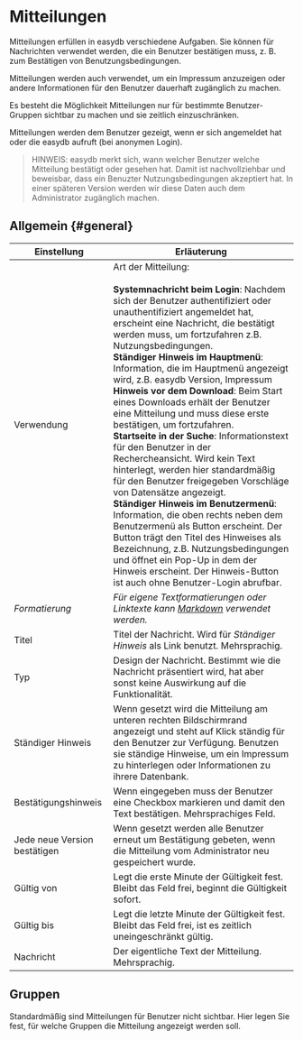 # Mitteilungen

Mitteilungen erfüllen in easydb verschiedene Aufgaben. Sie können für Nachrichten verwendet werden, die ein Benutzer bestätigen muss, z. B. zum Bestätigen von Benutzungsbedingungen.

Mitteilungen werden auch verwendet, um ein Impressum anzuzeigen oder andere Informationen für den Benutzer dauerhaft zugänglich zu machen.

Es besteht die Möglichkeit Mitteilungen nur für bestimmte Benutzer-Gruppen sichtbar zu machen und sie zeitlich einzuschränken.

Mitteilungen werden dem Benutzer gezeigt, wenn er sich angemeldet hat oder die easydb aufruft (bei anonymen Login).

>HINWEIS: easydb merkt sich, wann welcher Benutzer welche Mitteilung bestätigt oder gesehen hat. Damit ist nachvollziehbar und beweisbar, dass ein Benuzter Nutzungsbedingungen akzeptiert hat. In einer späteren Version werden wir diese Daten auch dem Administrator zugänglich machen.

## Allgemein {#general}

|Einstellung|Erläuterung|
|---|---|
|Verwendung|Art der Mitteilung:<br><br> **Systemnachricht beim Login**: Nachdem sich der Benutzer authentifiziert oder unauthentifiziert angemeldet hat, erscheint eine Nachricht, die bestätigt werden muss, um fortzufahren z.B. Nutzungsbedingungen. <br> **Ständiger Hinweis im Hauptmenü**:  Information, die im Hauptmenü angezeigt wird, z.B. easydb Version, Impressum <br> **Hinweis vor dem Download**: Beim Start eines Downloads erhält der Benutzer eine Mitteilung und muss diese erste bestätigen, um fortzufahren.<br> **Startseite in der Suche**: Informationstext für den Benutzer in der Rechercheansicht. Wird kein Text hinterlegt, werden hier standardmäßig für den Benutzer freigegeben Vorschläge von Datensätze angezeigt. <br> **Ständiger Hinweis im Benutzermenü**: Information, die oben rechts neben dem Benutzermenü als Button erscheint. Der Button trägt den Titel des Hinweises als Bezeichnung, z.B. Nutzungsbedingungen und öffnet ein Pop-Up in dem der Hinweis erscheint. Der Hinweis-Button ist auch ohne Benutzer-Login abrufbar. |
|*Formatierung*|*Für eigene Textformatierungen oder Linktexte kann [Markdown](https://de.wikipedia.org/wiki/Markdown) verwendet werden.* |
|Titel|Titel der Nachricht. Wird für *Ständiger Hinweis* als Link benutzt. Mehrsprachig.|
|Typ|Design der Nachricht. Bestimmt wie die Nachricht präsentiert wird, hat aber sonst keine Auswirkung auf die Funktionalität.|
|Ständiger Hinweis|Wenn gesetzt wird die Mitteilung am unteren rechten Bildschirmrand angezeigt und steht auf Klick ständig für den Benutzer zur Verfügung. Benutzen sie ständige Hinweise, um ein Impressum zu hinterlegen oder Informationen zu ihrere Datenbank.|
|Bestätigungshinweis|Wenn eingegeben muss der Benutzer eine Checkbox markieren und damit den Text bestätigen. Mehrsprachiges Feld.|
|Jede neue Version bestätigen|Wenn gesetzt werden alle Benutzer erneut um Bestätigung gebeten, wenn die Mitteilung vom Administrator neu gespeichert wurde.|
|Gültig von|Legt die erste Minute der Gültigkeit fest. Bleibt das Feld frei, beginnt die Gültigkeit sofort.|
|Gültig bis|Legt die letzte Minute der Gültigkeit fest. Bleibt das Feld frei, ist es zeitlich uneingeschränkt gültig.|
|Nachricht|Der eigentliche Text der Mitteilung. Mehrsprachig.|


## Gruppen

Standardmäßig sind Mitteilungen für Benutzer nicht sichtbar. Hier legen Sie fest, für welche Gruppen die Mitteilung angezeigt werden soll.
